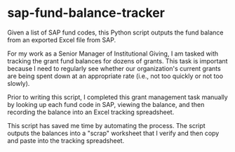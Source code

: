 # sap-fund-balance-tracker
Given a list of SAP fund codes, this Python script outputs the fund balance from an exported Excel file from SAP.

For my work as a Senior Manager of Institutional Giving, I am tasked with tracking the grant fund balances for dozens of grants. This task is important because I need to regularly see whether our organization's current grants are being spent down at an appropriate rate (i.e., not too quickly or not too slowly).

Prior to writing this script, I completed this grant management task manually by looking up each fund code in SAP, viewing the balance, and then recording the balance into an Excel tracking spreadsheet.

This script has saved me time by automating the process. The script outputs the balances into a "scrap" worksheet that I verify and then copy and paste into the tracking spreadsheet.
